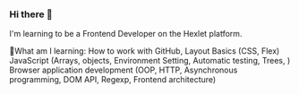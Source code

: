 ### Hi there 👋

I'm learning to be a Frontend Developer on the Hexlet platform.

🌱What am I learning:
How to work with GitHub,
Layout Basics (CSS, Flex)
JavaScript (Arrays, objects, Environment Setting, Automatic testing, Trees, )
Browser application development (OOP, HTTP, Asynchronous programming, DOM API, Regexp, Frontend architecture)
<!--
**Maiiiiiiiiia/Maiiiiiiiiia** is a ✨ _special_ ✨ repository because its `README.md` (this file) appears on your GitHub profile.

Here are some ideas to get you started:

- 🔭 I’m currently working on ...
- 🌱 I’m currently learning ...
- 👯 I’m looking to collaborate on ...
- 🤔 I’m looking for help with ...
- 💬 Ask me about ...
- 📫 How to reach me: ...
- 😄 Pronouns: ...
- ⚡ Fun fact: ...
-->
